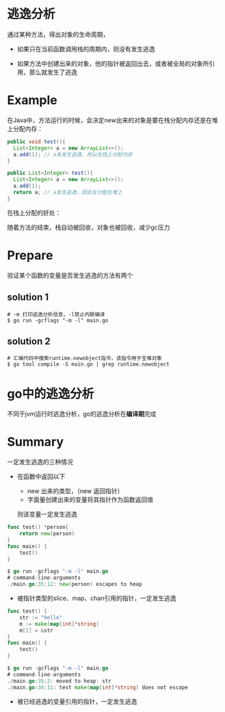 

# 逃逸分析

通过某种方法，得出对象的生命周期，

- 如果只在当前函数调用栈的周期内，则没有发生逃逸

- 如果方法中创建出来的对象，他的指针被返回出去，或者被全局的对象所引用，那么就发生了逃逸





# Example

在Java中，方法运行的时候，会决定new出来的对象是要在栈分配内存还是在堆上分配内存：

```Java
public void test(){
  List<Integer> a = new ArrayList<>();
  a.add(1);	// a未发生逃逸，所以在栈上分配内存
}

public List<Integer> test(){
  List<Integer> a = new ArrayList<>();
  a.add(1);
  return a; // a发生逃逸，因此在分配在堆上
}
```

在栈上分配的好处：

随着方法的结束，栈自动被回收，对象也被回收，减少gc压力





# Prepare

验证某个函数的变量是否发生逃逸的方法有两个

## solution 1

```shell
# -m 打印逃逸分析信息，-l禁止内联编译
$ go run -gcflags "-m -l" main.go
```

## solution 2

```shell
# 汇编代码中搜索runtime.newobject指令，该指令用于生堆对象
$ go tool compile -S main.go | grep runtime.newobject
```





# go中的逃逸分析

不同于jvm运行时逃逸分析，go的逃逸分析在**编译期**完成







# Summary

一定发生逃逸的三种情况

- 在函数中返回以下

  - new 出来的类型，（new 返回指针）
  - 字面量创建出来的变量将其指针作为函数返回值

  则该变量一定发生逃逸

```go
func test() *person{
	return new(person)
}
func main() {
	test()
}

$ go run -gcflags "-m -l" main.go
# command-line-arguments
./main.go:35:12: new(person) escapes to heap
```

- 被指针类型的slice、map、chan引用的指针，一定发生逃逸

```go
func test() {
	str := "hello"
	m := make(map[int]*string)
	m[1] = &str
}
func main() {
	test()
}

$ go run -gcflags "-m -l" main.go
# command-line-arguments
./main.go:35:2: moved to heap: str
./main.go:36:11: test make(map[int]*string) does not escape
```

- 被已经逃逸的变量引用的指针，一定发生逃逸





